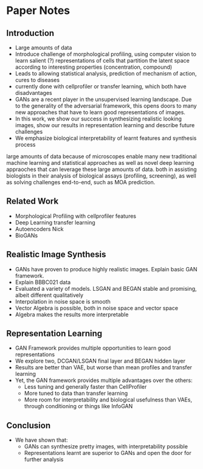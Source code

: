 # Paper Notes

## Introduction

- Large amounts of data
- Introduce challenge of morphological profiling, using computer vision to learn salient (?) representations of cells that partition the latent space according to interesting properties (concentration, compound)
- Leads to allowing statistical analysis, prediction of mechanism of action, cures to diseases
- currently done with cellprofiler or transfer learning, which both have disadvantages
- GANs are a recent player in the unsupervised learning landscape. Due to the generality of the adversarial framework, this opens doors to many new approaches that have to learn good representations of images.
- In this work, we show our success in synthesizing realistic looking images, show our results in representation learning and describe future challenges
- We emphasize biological interpretability of learnt features and synthesis process

large amounts of data because of microscopes
enable many new traditional machine learning and statistical approaches as well as novel deep learning appraoches that can leverage these large amounts of data.
both in assisting biologists in their analysis of biological assays (profiling, screening), as well as solving challenges end-to-end, such as MOA prediction.

## Related Work

- Morphological Profiling with cellprofiler features
- Deep Learning transfer learning
- Autoencoders Nick
- BioGANs

## Realistic Image Synthesis

- GANs have proven to produce highly realistic images. Explain basic GAN framework.
- Explain BBBC021 data
- Evaluated a variety of models. LSGAN and BEGAN stable and promising, albeit different qualitatively
- Interpolation in noise space is smooth
- Vector Algebra is possible, both in noise space and vector space
- Algebra makes the results more interpretable

## Representation Learning

- GAN Framework provides multiple opportunities to learn good representations
- We explore two, DCGAN/LSGAN final layer and BEGAN hidden layer
- Results are better than VAE, but worse than mean profiles and transfer learning
- Yet, the GAN framework provides multiple advantages over the others:
  * Less tuning and generally faster than CellProfiler
  * More tuned to data than transfer learning
  * More room for interpretability and biological usefulness than VAEs, through conditioning or things like InfoGAN

## Conclusion

- We have shown that:
  * GANs can synthesize pretty images, with interpretability possible
  * Representations learnt are superior to GANs and open the door for further analysis
